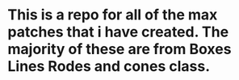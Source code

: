 #  This is a repo for all of the max patches that i have created.  The majority of these are from Boxes Lines Rodes and cones class.